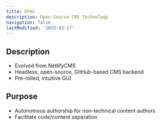```yaml
---
title: DPAC
description: Open-Source CMS Technology
navigation: false 
lastModified: '2025-03-17'
---
```


## Description

- Evolved from NetlifyCMS
- Headless, open-source, GitHub-based CMS backend
- Pre-rolled, intuitive GUI

## Purpose

- Autonomous authorship for non-technical content authors
- Facilitate code/content separation
